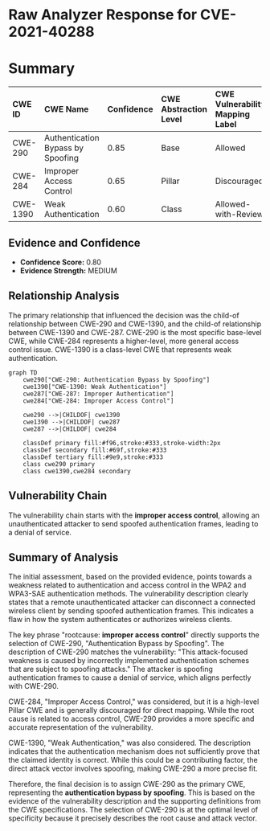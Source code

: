 # Raw Analyzer Response for CVE-2021-40288

# Summary
| CWE ID  | CWE Name                                            | Confidence | CWE Abstraction Level | CWE Vulnerability Mapping Label | CWE-Vulnerability Mapping Notes |
| :-------- | :-------------------------------------------------- | :--------- | :-------------------- | :------------------------------ | :------------------------------ |
| CWE-290 | Authentication Bypass by Spoofing | 0.85       | Base                  | Allowed                       | Primary CWE                     |
| CWE-284   | Improper Access Control                             | 0.65       | Pillar                  | Discouraged                   | Secondary Candidate             |
| CWE-1390  | Weak Authentication                               | 0.60       | Class                   | Allowed-with-Review           | Secondary Candidate             |

## Evidence and Confidence

*   **Confidence Score:** 0.80
*   **Evidence Strength:** MEDIUM

## Relationship Analysis
The primary relationship that influenced the decision was the child-of relationship between CWE-290 and CWE-1390, and the child-of relationship between CWE-1390 and CWE-287. CWE-290 is the most specific base-level CWE, while CWE-284 represents a higher-level, more general access control issue. CWE-1390 is a class-level CWE that represents weak authentication.

```mermaid
graph TD
    cwe290["CWE-290: Authentication Bypass by Spoofing"]
    cwe1390["CWE-1390: Weak Authentication"]
    cwe287["CWE-287: Improper Authentication"]
    cwe284["CWE-284: Improper Access Control"]
    
    cwe290 -->|CHILDOF| cwe1390
    cwe1390 -->|CHILDOF| cwe287
    cwe287 -->|CHILDOF| cwe284
    
    classDef primary fill:#f96,stroke:#333,stroke-width:2px
    classDef secondary fill:#69f,stroke:#333
    classDef tertiary fill:#9e9,stroke:#333
    class cwe290 primary
    class cwe1390,cwe284 secondary
```

## Vulnerability Chain
The vulnerability chain starts with the **improper access control**, allowing an unauthenticated attacker to send spoofed authentication frames, leading to a denial of service.

## Summary of Analysis
The initial assessment, based on the provided evidence, points towards a weakness related to authentication and access control in the WPA2 and WPA3-SAE authentication methods. The vulnerability description clearly states that a remote unauthenticated attacker can disconnect a connected wireless client by sending spoofed authentication frames. This indicates a flaw in how the system authenticates or authorizes wireless clients.

The key phrase "rootcause: **improper access control**" directly supports the selection of CWE-290, "Authentication Bypass by Spoofing". The description of CWE-290 matches the vulnerability: "This attack-focused weakness is caused by incorrectly implemented authentication schemes that are subject to spoofing attacks." The attacker is spoofing authentication frames to cause a denial of service, which aligns perfectly with CWE-290.

CWE-284, "Improper Access Control," was considered, but it is a high-level Pillar CWE and is generally discouraged for direct mapping. While the root cause is related to access control, CWE-290 provides a more specific and accurate representation of the vulnerability.

CWE-1390, "Weak Authentication," was also considered. The description indicates that the authentication mechanism does not sufficiently prove that the claimed identity is correct. While this could be a contributing factor, the direct attack vector involves spoofing, making CWE-290 a more precise fit.

Therefore, the final decision is to assign CWE-290 as the primary CWE, representing the **authentication bypass by spoofing**. This is based on the evidence of the vulnerability description and the supporting definitions from the CWE specifications. The selection of CWE-290 is at the optimal level of specificity because it precisely describes the root cause and attack vector.